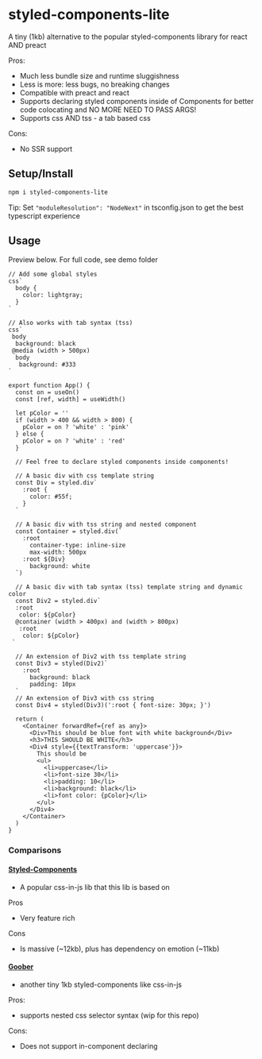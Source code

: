 # styled-components-lite

A tiny (1kb) alternative to the popular styled-components library for react AND preact

Pros:

- Much less bundle size and runtime sluggishness
- Less is more: less bugs, no breaking changes
- Compatible with preact and react
- Supports declaring styled components inside of Components for better code colocating and NO MORE NEED TO PASS ARGS!
- Supports css AND tss - a tab based css

Cons:

- No SSR support

## Setup/Install

```bash
npm i styled-components-lite
```

Tip: Set `"moduleResolution": "NodeNext"` in tsconfig.json to get the best typescript experience

## Usage

Preview below. For full code, see demo folder

```tsx
// Add some global styles
css`
  body {
    color: lightgray;
  }
`

// Also works with tab syntax (tss)
css`
 body
  background: black
 @media (width > 500px)
  body
   background: #333
`

export function App() {
  const on = useOn()
  const [ref, width] = useWidth()

  let pColor = ''
  if (width > 400 && width > 800) {
    pColor = on ? 'white' : 'pink'
  } else {
    pColor = on ? 'white' : 'red'
  }

  // Feel free to declare styled components inside components!

  // A basic div with css template string
  const Div = styled.div`
    :root {
      color: #55f;
    }
  `

  // A basic div with tss string and nested component
  const Container = styled.div(`
    :root
      container-type: inline-size
      max-width: 500px
    :root ${Div}
      background: white
  `)

  // A basic div with tab syntax (tss) template string and dynamic color
  const Div2 = styled.div`
  :root
   color: ${pColor}
  @container (width > 400px) and (width > 800px)
   :root
    color: ${pColor}
 `

  // An extension of Div2 with tss template string
  const Div3 = styled(Div2)`
    :root
      background: black
      padding: 10px
  `
  // An extension of Div3 with css string
  const Div4 = styled(Div3)(':root { font-size: 30px; }')

  return (
    <Container forwardRef={ref as any}>
      <Div>This should be blue font with white background</Div>
      <h3>THIS SHOULD BE WHITE</h3>
      <Div4 style={{textTransform: 'uppercase'}}>
        This should be
        <ul>
          <li>uppercase</li>
          <li>font-size 30</li>
          <li>padding: 10</li>
          <li>background: black</li>
          <li>font color: {pColor}</li>
        </ul>
      </Div4>
    </Container>
  )
}
```

### Comparisons

#### [Styled-Components](https://github.com/styled-components/styled-components)

- A popular css-in-js lib that this lib is based on

Pros

- Very feature rich

Cons

- Is massive (~12kb), plus has dependency on emotion (~11kb)

#### [Goober](https://github.com/cristianbote/goober)

- another tiny 1kb styled-components like css-in-js

Pros:

- supports nested css selector syntax (wip for this repo)

Cons:

- Does not support in-component declaring
